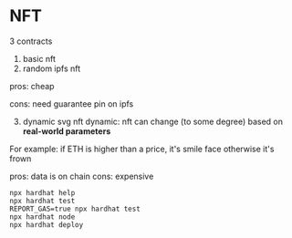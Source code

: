 # NFT
3 contracts
1. basic nft  
2. random ipfs nft 

pros: cheap 

cons: need guarantee pin on ipfs

3. dynamic svg nft
dynamic: nft can change (to some degree) based on __real-world parameters__

For example: if ETH is higher than a price, it's smile face otherwise it's frown

pros: data is on chain
cons: expensive


```shell
npx hardhat help
npx hardhat test
REPORT_GAS=true npx hardhat test
npx hardhat node
npx hardhat deploy
```
